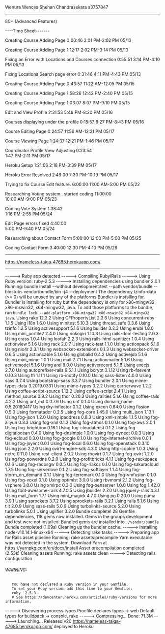  Wenura Wences Shehan Chandrasekara s3757847
 
 ---------------------
 
 80+ (Advanced Features)
 
----Time Sheet-------

Creating Course Adding Page
0:00:46
2:01 PM-2:02 PM
05/13

Creating Course Adding Page
1:12:17
2:02 PM-3:14 PM
05/13

Fixing an Error with Locations and Courses connection
0:55:51
3:14 PM-4:10 PM
05/13

Fixing Locations Search page error
0:31:46
4:11 PM-4:43 PM
05/13
  
Creating Course Adding Page
0:43:57
11:22 AM-12:05 PM
05/15

Creating Course Adding Page
1:58:26
12:42 PM-2:40 PM
05/15

Creating Course Adding Page
1:03:07
8:07 PM-9:10 PM
05/15

Edit and View Profile
2:31:53
5:48 PM-8:20 PM
05/16

Courses displaying under the profile
0:15:57
8:27 PM-8:43 PM
05/16

Course Editing Page
0:24:57
11:56 AM-12:21 PM
05/17

Course Viewing Page
1:24:37
12:21 PM-1:46 PM
05/17

Coordinator Profile View Adjusting
0:23:54  
1:47 PM-2:11 PM
05/17

Heroku Setup
1:21:06
2:18 PM-3:39 PM
05/17

Heroku Error Resolved
2:49:00
7:30 PM-10:19 PM
05/17

Trying to fix Course Edit feature.
6:00:00
11:00 AM-5:00 PM
05/22

Researching Voting system.. started coding
11:00:00  
10:00 AM-9:00 PM
05/23

Coding Vote System
1:38:42  
1:16 PM-2:55 PM
05/24

Edit Page errors fixed
4:40:00  
5:00 PM-9:40 PM
05/24

Researching about Contact Form
5:00:00
12:00 PM-5:00 PM
05/25

Coding Contact Form
3:40:00
12:30 PM-4:10 PM
05/26

----------------------------

 
 https://nameless-taiga-47685.herokuapp.com/
 
 
 --------------------------
 
 -----> Ruby app detected
-----> Compiling Ruby/Rails
-----> Using Ruby version: ruby-2.5.3
-----> Installing dependencies using bundler 2.0.1
       Running: bundle install --without development:test --path vendor/bundle --binstubs vendor/bundle/bin -j4 --deployment
       The dependency tzinfo-data (>= 0) will be unused by any of the platforms Bundler is installing for. Bundler is installing for ruby but the dependency is only for x86-mingw32, x86-mswin32, x64-mingw32, java. To add those platforms to the bundle, run `bundle lock --add-platform x86-mingw32 x86-mswin32 x64-mingw32 java`.
       Using rake 12.3.2
       Using CFPropertyList 2.3.6
       Using concurrent-ruby 1.1.5
       Using i18n 1.6.0
       Using minitest 5.10.3
       Using thread_safe 0.3.6
       Using tzinfo 1.2.5
       Using activesupport 5.1.6
       Using builder 3.2.3
       Using erubi 1.8.0
       Using mini_portile2 2.4.0
       Using nokogiri 1.10.3
       Using rails-dom-testing 2.0.3
       Using crass 1.0.4
       Using loofah 2.2.3
       Using rails-html-sanitizer 1.0.4
       Using actionview 5.1.6
       Using rack 2.0.7
       Using rack-test 1.1.0
       Using actionpack 5.1.6
       Using nio4r 2.3.1
       Using websocket-extensions 0.1.3
       Using websocket-driver 0.6.5
       Using actioncable 5.1.6
       Using globalid 0.4.2
       Using activejob 5.1.6
       Using mini_mime 1.0.1
       Using mail 2.7.1
       Using actionmailer 5.1.6
       Using activemodel 5.1.6
       Using arel 8.0.0
       Using activerecord 5.1.6
       Using execjs 2.7.0
       Using autoprefixer-rails 9.5.1.1
       Using bcrypt 3.1.12
       Using rb-fsevent 0.10.3
       Using ffi 1.11.1
       Using rb-inotify 0.10.0
       Using sass-listen 4.0.0
       Using sass 3.7.4
       Using bootstrap-sass 3.3.7
       Using bundler 2.0.1
       Using mime-types-data 3.2019.0331
       Using mime-types 3.2.2
       Using carrierwave 1.2.2
       Using coffee-script-source 1.12.2
       Using coffee-script 2.4.1
       Using method_source 0.9.2
       Using thor 0.20.3
       Using railties 5.1.6
       Using coffee-rails 4.2.2
       Using unf_ext 0.0.7.6
       Using unf 0.1.4
       Using domain_name 0.5.20180417
       Using dry-inflector 0.1.2
       Using excon 0.64.0
       Using fission 0.5.0
       Using formatador 0.2.5
       Using fog-core 1.45.0
       Using multi_json 1.13.1
       Using fog-json 1.2.0
       Using ipaddress 0.8.3
       Using xml-simple 1.1.5
       Using fog-aliyun 0.3.3
       Using fog-xml 0.1.3
       Using fog-atmos 0.1.0
       Using fog-aws 2.0.1
       Using fog-brightbox 0.16.1
       Using fog-cloudatcost 0.1.2
       Using fog-digitalocean 0.4.0
       Using fog-dnsimple 1.0.0
       Using fog-dynect 0.0.3
       Using fog-ecloud 0.3.0
       Using fog-google 0.1.0
       Using fog-internet-archive 0.0.1
       Using fog-joyent 0.0.1
       Using fog-local 0.6.0
       Using fog-openstack 0.3.10
       Using json 2.2.0
       Using ovirt-engine-sdk 4.3.0
       Using http-cookie 1.0.3
       Using netrc 0.11.0
       Using rest-client 2.0.2
       Using rbovirt 0.1.7
       Using fog-ovirt 1.2.0
       Using fog-powerdns 0.2.0
       Using fog-profitbricks 4.1.1
       Using fog-rackspace 0.1.6
       Using fog-radosgw 0.0.5
       Using fog-riakcs 0.1.0
       Using fog-sakuracloud 1.7.5
       Using fog-serverlove 0.1.2
       Using fog-softlayer 1.1.4
       Using fog-storm_on_demand 0.1.1
       Using fog-terremark 0.1.0
       Using fog-vmfusion 0.1.0
       Using fog-voxel 0.1.0
       Using optimist 3.0.0
       Using rbvmomi 2.1.2
       Using fog-vsphere 3.0.0
       Using xmlrpc 0.3.0
       Using fog-xenserver 1.0.0
       Using fog 1.42.0
       Using font-awesome-rails 4.7.0.5
       Using jbuilder 2.7.0
       Using jquery-rails 4.3.1
       Using mail_form 1.7.1
       Using mini_magick 4.7.0
       Using pg 0.20.0
       Using puma 3.9.1
       Using sprockets 3.7.2
       Using sprockets-rails 3.2.1
       Using rails 5.1.6
       Using tilt 2.0.9
       Using sass-rails 5.0.6
       Using turbolinks-source 5.2.0
       Using turbolinks 5.0.1
       Using uglifier 3.2.0
       Bundle complete! 28 Gemfile dependencies, 118 gems now installed.
       Gems in the groups development and test were not installed.
       Bundled gems are installed into `./vendor/bundle`
       Bundle completed (1.09s)
       Cleaning up the bundler cache.
-----> Installing node-v10.14.1-linux-x64
-----> Detecting rake tasks
-----> Preparing app for Rails asset pipeline
       Running: rake assets:precompile
       Yarn executable was not detected in the system.
       Download Yarn at https://yarnpkg.com/en/docs/install
       Asset precompilation completed (2.53s)
       Cleaning assets
       Running: rake assets:clean
-----> Detecting rails configuration
###### WARNING:
       You have not declared a Ruby version in your Gemfile.
       To set your Ruby version add this line to your Gemfile:
       ruby '2.5.3'
       # See https://devcenter.heroku.com/articles/ruby-versions for more information.
-----> Discovering process types
       Procfile declares types     -> web
       Default types for buildpack -> console, rake
-----> Compressing...
       Done: 71.3M
-----> Launching...
       Released v20
       https://nameless-taiga-47685.herokuapp.com/ deployed to Heroku
